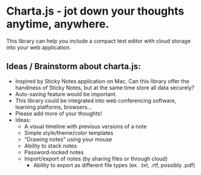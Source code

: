 # Charta.js - jot down your thoughts anytime, anywhere.

This library can help you include a compact text editor with cloud storage into your web application.

## Ideas / Brainstorm about charta.js:
* Inspired by Sticky Notes application on Mac. Can this library offer the handiness of Sticky Notes, but at the same time store all data securely?
* Auto-saving feature would be important.  
* This library could be integrated into web conferencing software, learning platforms, browsers...
* Please add more of your thoughts!  
* Ideas:
  * A visual timeline with previous versions of a note
  * Simple style/theme/color templates
  * "Drawing notes" using your mouse
  * Ability to stack notes
  * Password-locked notes
  * Import/export of notes (by sharing files or through cloud)
    * Ability to export as different file types (ex. .txt, .rtf, possibly .pdf)
